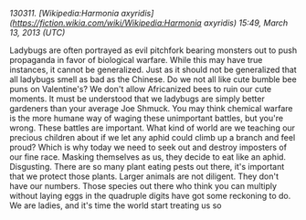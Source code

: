 *130311. [Wikipedia:Harmonia axyridis](https://fiction.wikia.com/wiki/Wikipedia:Harmonia axyridis) 15:49, March 13, 2013 (UTC)*

Ladybugs are often portrayed as evil pitchfork bearing monsters out to push propaganda in favor of biological warfare. While this may have true instances, it cannot be generalized. Just as it should not be generalized that all ladybugs smell as bad as the Chinese. Do we not all like cute bumble bee puns on Valentine's? We don't allow Africanized bees to ruin our cute moments. It must be understood that we ladybugs are simply better gardeners than your average Joe Shmuck. You may think chemical warfare is the more humane way of waging these unimportant battles, but you're wrong. These battles are important. What kind of world are we teaching our precious children about if we let any aphid could climb up a branch and feel proud? Which is why today we need to seek out and destroy imposters of our fine race. Masking themselves as us, they decide to eat like an aphid. Disgusting. There are so many plant eating pests out there, it's important that we protect those plants. Larger animals are not diligent. They don't have our numbers. Those species out there who think you can multiply without laying eggs in the quadruple digits have got some reckoning to do. We are ladies, and it's time the world start treating us so


